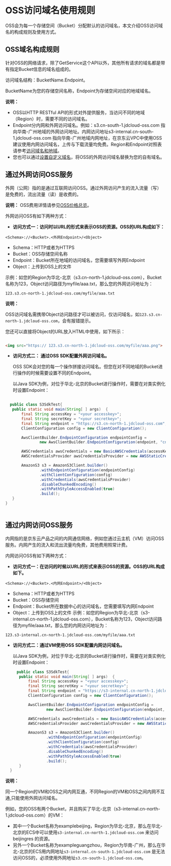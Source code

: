 
# OSS访问域名使用规则 

OSS会为每一个存储空间（Bucket）分配默认的访问域名，本文介绍OSS访问域名的构成规则及使用方式。

## OSS域名构成规则 

针对OSS的网络请求，除了GetService这个API以外，其他所有请求的域名都是带有指定Bucket信息的域名组成的。

访问域名结构：BucketName.Endpoint。

BucketName为您的存储空间名称，Endpoint为存储空间对应的地域域名。

**说明：** 

-   OSS以HTTP RESTful API的形式对外提供服务，当访问不同的地域（Region）时，需要不同的访问域名。
-   Endpoint分内网和外网访问域名。例如：s3.cn-south-1.jdcloud-oss.com 指向华南-广州地域的外网访问地址。内网访问地址s3-internal.cn-south-1.jdcloud-oss.com 指向华南-广州地域内网地址，在京东云VPC中使用OSS 建议使用内网访问域名，上传与下载流量均免费。Region和Endpoint对照表请参考[访问域名和地域](./Oss-endpont-list.md)。
-   您也可以通过[设置自定义域名](https://docs.jdcloud.com/cn/object-storage-service/set-custom-domain-name-2)，将OSS的外网访问域名替换为您的自有域名。

## 通过外网访问OSS服务

外网（公网）指的是通过互联网访问OSS。通过外网访问产生的流入流量（写）是免费的，流出流量（读）是收费的。

**说明：** OSS费用详情请参见[OSS价格总览](https://docs.jdcloud.com/cn/object-storage-service/price-overview)。

外网访问OSS有如下两种方式：

-   **访问方式一：访问时以URL的形式来表示OSS的资源。OSS的URL构成如下：**


```
<Schema>://<Bucket>.<外网Endpoint>/<Object> 

```

-   Schema：HTTP或者为HTTPS
-   Bucket：OSS存储空间名称
-   Endpoint：Bucket所在地域的访问域名，您需要填写外网Endpoint
-   Object：上传到OSS上的文件

示例：如您的Region为华北-北京（s3.cn-north-1.jdcloud-oss.com），Bucket名称为123，Object访问路径为myfile/aaa.txt，那么您的外网访问地址为：


```
123.s3.cn-north-1.jdcloud-oss.com/myfile/aaa.txt

```

**说明：** 

OSS访问域名需携带Object访问路径才可以被访问，仅访问域名，如`123.s3.cn-north-1.jdcloud-oss.com`，会有报错提示。

您还可以直接将Object的URL放入HTML中使用，如下所示：

```HTML

<img src="https:// 123.s3.cn-north-1.jdcloud-oss.com/myfile/aaa.png">

```

-   **访问方式二： 通过OSS SDK配置外网访问域名。**

    OSS SDK会对您的每一个操作拼接访问域名。但您在对不同地域的Bucket进行操作的时候需要设置不同的Endpoint。

    以Java SDK为例，对位于华北-北京的Bucket进行操作时，需要在对类实例化时设置Endpoint：
    
 ```Java
    
   public class S3SdkTest{
    public static void main(String[ ] args)  {
        final String accessKey = "<your accesskey>";
        final String secretKey = "<your secretkey>";
        final String endpoint = "https://s3.cn-north-1.jdcloud-oss.com";
        ClientConfiguration config = new ClientConfiguration();
 
        AwsClientBuilder.EndpointConfiguration endpointConfig =
                new AwsClientBuilder.EndpointConfiguration(endpoint, "cn-north-1");
 
        AWSCredentials awsCredentials = new BasicAWSCredentials(accessKey,secretKey);
        AWSCredentialsProvider awsCredentialsProvider = new AWSStaticCredentialsProvider(awsCredentials);
 
        AmazonS3 s3 = AmazonS3Client.builder()
                .withEndpointConfiguration(endpointConfig)
                .withClientConfiguration(config)
                .withCredentials(awsCredentialsProvider)
                .disableChunkedEncoding()
                .withPathStyleAccessEnabled(true)
                .build();
    }
 }
   
```


## 通过内网访问OSS服务 

内网指的是京东云产品之间的内网通信网络，例如您通过云主机（VM）访问OSS服务。内网产生的流入和流出流量均免费，其他费用照常计费。

内网访问OSS有如下两种方式：

-   **访问方式一：在访问的时候以URL的形式来表示OSS的资源。OSS的URL构成如下。**


```
<Schema>://<Bucket>.<内网Endpoint>/<Object> 
```

-   Schema：HTTP或者为HTTPS
-   Bucket：OSS存储空间
-   Endpoint：Bucket所在数据中心的访问域名，您需要填写内网Endpoint
-   Object：上传到OSS上的文件
  示例：如您的Region为华北-北京（s3-internal.cn-north-1.jdcloud-oss.com），Bucket名称为123，Object访问路径为myfile/aaa.txt，那么您的内网访问地址为：

```
123.s3-internal.cn-north-1.jdcloud-oss.com/myfile/aaa.txt
```


-   **访问方式二：通过VM使用OSS SDK配置内网访问域名。**

    以Java SDK为例，对位于华北-北京的Bucket进行操作时，需要在对类实例化时设置Endpoint：

```Java
     public class S3SdkTest{
      public static void main(String[ ] args)  {
          final String accessKey = "<your accesskey>";
          final String secretKey = "<your secretkey>";
          final String endpoint = "https://s3-internal.cn-north-1.jdcloud-oss.com";
          ClientConfiguration config = new ClientConfiguration();

          AwsClientBuilder.EndpointConfiguration endpointConfig =
                  new AwsClientBuilder.EndpointConfiguration(endpoint, "cn-north-1");

          AWSCredentials awsCredentials = new BasicAWSCredentials(accessKey,secretKey);
          AWSCredentialsProvider awsCredentialsProvider = new AWSStaticCredentialsProvider(awsCredentials);

          AmazonS3 s3 = AmazonS3Client.builder()
                  .withEndpointConfiguration(endpointConfig)
                  .withClientConfiguration(config)
                  .withCredentials(awsCredentialsProvider)
                  .disableChunkedEncoding()
                  .withPathStyleAccessEnabled(true)
                  .build();
      }
  }
```

 
 **说明：**   
    
同一个Region的VM和OSS之间内网互通，不同Region的VM和OSS之间内网不互通,只能使用外网访问域名。

例如，您的OSS有两个Bucket，并且购买了华北-北京（s3-internal.cn-north-1.jdcloud-oss.com）的VM：

*  其中一个Bucket名称为examplebeijing，Region为华北-北京，那么在华北-北京的ECS中可以使用`s3-internal.cn-north-1.jdcloud-oss.com`
来访问 beijingres 的资源。
*  另外一个Bucket名称为exampleguangzhou，Region为华南-广州，那么在华北-北京的ECS用内网地址`s3-internal.cn-south-1.jdcloud-oss.com`
是无法访问OSS的，必须使用外网地址`s3.cn-south-1.jdcloud-oss.com`。

